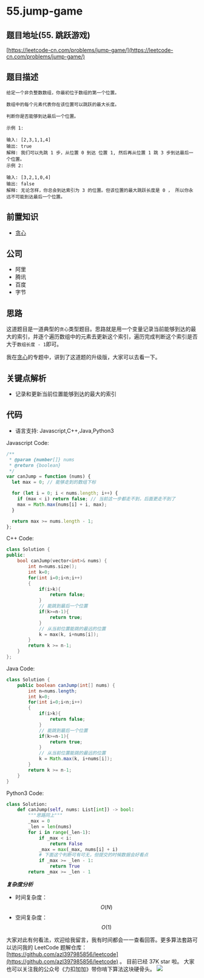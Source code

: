 # 55.jump-game

## 题目地址\(55. 跳跃游戏\)

[https://leetcode-cn.com/problems/jump-game/](https://leetcode-cn.com/problems/jump-game/)

## 题目描述

```text
给定一个非负整数数组，你最初位于数组的第一个位置。

数组中的每个元素代表你在该位置可以跳跃的最大长度。

判断你是否能够到达最后一个位置。

示例 1:

输入: [2,3,1,1,4]
输出: true
解释: 我们可以先跳 1 步，从位置 0 到达 位置 1, 然后再从位置 1 跳 3 步到达最后一个位置。
示例 2:

输入: [3,2,1,0,4]
输出: false
解释: 无论怎样，你总会到达索引为 3 的位置。但该位置的最大跳跃长度是 0 ， 所以你永远不可能到达最后一个位置。
```

## 前置知识

* [贪心](thinkings/greedy.md)

## 公司

* 阿里
* 腾讯
* 百度
* 字节

## 思路

这道题目是一道典型的`贪心`类型题目。思路就是用一个变量记录当前能够到达的最大的索引，并逐个遍历数组中的元素去更新这个索引，遍历完成判断这个索引是否大于`数组长度 - 1`即可。

我在[贪心](thinkings/greedy.md)的专题中，讲到了这道题的升级版，大家可以去看一下。

## 关键点解析

* 记录和更新当前位置能够到达的最大的索引

## 代码

* 语言支持: Javascript,C++,Java,Python3

Javascript Code:

```javascript
/**
 * @param {number[]} nums
 * @return {boolean}
 */
var canJump = function (nums) {
  let max = 0; // 能够走到的数组下标

  for (let i = 0; i < nums.length; i++) {
    if (max < i) return false; // 当前这一步都走不到，后面更走不到了
    max = Math.max(nums[i] + i, max);
  }

  return max >= nums.length - 1;
};
```

C++ Code:

```cpp
class Solution {
public:
    bool canJump(vector<int>& nums) {
        int n=nums.size();
        int k=0;
        for(int i=0;i<n;i++)
        {
            if(i>k){
                return false;
            }
            // 能跳到最后一个位置
            if(k>=n-1){
                return true;
            }
            // 从当前位置能跳的最远的位置
            k = max(k, i+nums[i]);
        }
        return k >= n-1;
    }
};
```

Java Code:

```java
class Solution {
    public boolean canJump(int[] nums) {
        int n=nums.length;
        int k=0;
        for(int i=0;i<n;i++)
        {
            if(i>k){
                return false;
            }
            // 能跳到最后一个位置
            if(k>=n-1){
                return true;
            }
            // 从当前位置能跳的最远的位置
            k = Math.max(k, i+nums[i]);
        }
        return k >= n-1;
    }
}
```

Python3 Code:

```python
class Solution:
    def canJump(self, nums: List[int]) -> bool:
        """思路同上"""
        _max = 0
        _len = len(nums)
        for i in range(_len-1):
            if _max < i:
                return False
            _max = max(_max, nums[i] + i)
            # 下面这个判断可有可无，但提交的时候数据会好看点
            if _max >= _len - 1:
                return True
        return _max >= _len - 1
```

_**复杂度分析**_

* 时间复杂度：$$O(N)$$
* 空间复杂度：$$O(1)$$

大家对此有何看法，欢迎给我留言，我有时间都会一一查看回答。更多算法套路可以访问我的 LeetCode 题解仓库：[https://github.com/azl397985856/leetcode](https://github.com/azl397985856/leetcode) 。 目前已经 37K star 啦。 大家也可以关注我的公众号《力扣加加》带你啃下算法这块硬骨头。 ![](https://tva1.sinaimg.cn/large/007S8ZIlly1gfcuzagjalj30p00dwabs.jpg)

